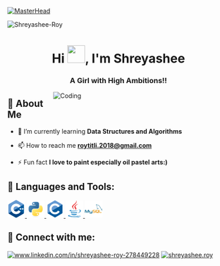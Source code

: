 [![MasterHead](https://newrelic.com/sites/default/files/2021-04/good-programmer-banner-final.jpg)](https://Shreyashee-Roy.io)
<p align="left"> <img src="https://komarev.com/ghpvc/?username=Shreyashee-Roy&label=Profile%20views&color=0e75b6&style=flat" alt="Shreyashee-Roy" /> </p>
<h1 align="center">Hi <img src="https://raw.githubusercontent.com/MartinHeinz/MartinHeinz/master/wave.gif" width="40px" height="40px">, I'm Shreyashee</h1>
<h3 align="center">A Girl with High Ambitions!!</h3>
<img align="right" alt="Coding" width="400" src="https://thumbs.gfycat.com/GlisteningAggravatingJunebug-size_restricted.gif" />

## 🙋 About Me
- 🌱 I’m currently learning **Data Structures and Algorithms**

- 📫 How to reach me **roytitli.2018@gmail.com**

- ⚡ Fun fact **I love to paint especially oil pastel arts:)**

## 🚀 Languages and Tools:
<p align="left"> 
<a href="https://www.w3schools.com/cpp/" target="_blank" rel="noreferrer"> <img src="https://raw.githubusercontent.com/devicons/devicon/master/icons/cplusplus/cplusplus-original.svg" alt="cplusplus" width="40" height="40"/> </a>
<a href="https://www.python.org" target="_blank" rel="noreferrer"> <img src="https://raw.githubusercontent.com/devicons/devicon/master/icons/python/python-original.svg" alt="python" width="40" height="40"/> </a> 
<a href="https://www.cprogramming.com/" target="_blank" rel="noreferrer"> <img src="https://raw.githubusercontent.com/devicons/devicon/master/icons/c/c-original.svg" alt="c" width="40" height="40"/> </a> 
<a href="https://www.java.com" target="_blank" rel="noreferrer"> <img src="https://raw.githubusercontent.com/devicons/devicon/master/icons/java/java-original.svg" alt="java" width="40" height="40"/> </a> 
<a href="https://www.mysql.com/" target="_blank" rel="noreferrer"> <img src="https://raw.githubusercontent.com/devicons/devicon/master/icons/mysql/mysql-original-wordmark.svg" alt="mysql" width="40" height="40"/> </a> 
</p>

## 📍 Connect with me:
<p align="left">
<a href="https://linkedin.com/in/shreyashee-roy-278449228" target="blank"><img align="center" src="https://raw.githubusercontent.com/rahuldkjain/github-profile-readme-generator/master/src/images/icons/Social/linked-in-alt.svg" alt="www.linkedin.com/in/shreyashee-roy-278449228" height="30" width="40" /></a>
<a href="https://instagram.com/shreyashee.roy" target="blank"><img align="center" src="https://raw.githubusercontent.com/rahuldkjain/github-profile-readme-generator/master/src/images/icons/Social/instagram.svg" alt="shreyashee.roy" height="30" width="40" /></a>
</p>
